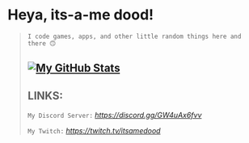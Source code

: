 # **Heya, its-a-me dood!**
> `I code games, apps, and other little random things here and there 🙃`
> 
> [![My GitHub Stats](https://github-readme-stats.vercel.app/api?username=itsamedood)](https://github.com/anuraghazra/github-readme-stats)
> ---
> ## **LINKS:**
> `My Discord Server:` *https://discord.gg/GW4uAx6fvv*
> 
> `My Twitch:` *https://twitch.tv/itsamedood*
